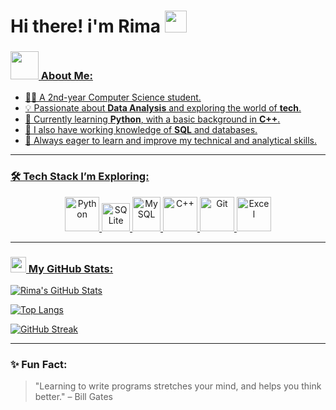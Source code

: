 # Hi there! i'm Rima <img src="https://github.com/TheDudeThatCode/TheDudeThatCode/blob/master/Assets/Hi.gif" width="35" />

<p align="center">
<a href="https://www.linkedin.com/in/rima-hatami" target="blank">


### <img src="https://github.com/TheDudeThatCode/TheDudeThatCode/blob/master/Assets/Developer.gif" width="45" /> About Me:
- 👩‍💻 A 2nd-year Computer Science student.
- 💡 Passionate about **Data Analysis** and exploring the world of **tech**.
- 🐍 Currently learning **Python**, with a basic background in **C++**.
- 🧠 I also have working knowledge of **SQL** and databases.
- 🚀 Always eager to learn and improve my technical and analytical skills.

---

### 🛠️ Tech Stack I’m Exploring:

<p align="center">
  <img src="https://www.vectorlogo.zone/logos/python/python-icon.svg" alt="Python" width="55" height="55"/>
  <img src="https://www.vectorlogo.zone/logos/sqlite/sqlite-icon.svg" alt="SQLite" width="45" height="45"/>
  <img src="https://www.vectorlogo.zone/logos/mysql/mysql-icon.svg" alt="MySQL" width="45" height="55"/>
  <img src="https://upload.wikimedia.org/wikipedia/commons/1/18/ISO_C%2B%2B_Logo.svg" alt="C++" width="55" height="55"/>
  <img src="https://www.vectorlogo.zone/logos/git-scm/git-scm-icon.svg" alt="Git" width="55" height="55"/>
  <img src="https://cdn.jsdelivr.net/gh/devicons/devicon/icons/excel/excel-original.svg" alt="Excel" width="55" height="55"/>
</p>



---

### <img src='https://media1.giphy.com/media/du3J3cXyzhj75IOgvA/giphy.gif?cid=ecf05e47x2g034i9pzwtzzsd3xgg2w9nr94t4tflbbgo3008&rid=giphy.gif' width='25' /> My GitHub Stats:

![Rima's GitHub Stats](https://github-readme-stats.vercel.app/api?username=rimahatami&show_icons=true&title_color=ffc857&icon_color=8ac926&text_color=daf7dc&bg_color=151515&hide=issues&count_private=true&include_all_commits=true)

[![Top Langs](https://github-readme-stats.vercel.app/api/top-langs/?username=rimahatami&layout=compact&text_color=daf7dc&bg_color=151515&hide=css,html,php)](https://github.com/anuraghazra/github-readme-stats)

[![GitHub Streak](https://github-readme-streak-stats.herokuapp.com/?user=rimahatami&theme=dark)](https://git.io/streak-stats)


---

### ✨ Fun Fact:
> "Learning to write programs stretches your mind, and helps you think better." – Bill Gates
